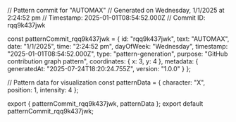 // Pattern commit for "AUTOMAX"
// Generated on Wednesday, 1/1/2025 at 2:24:52 pm
// Timestamp: 2025-01-01T08:54:52.000Z
// Commit ID: rqq9k437jwk

const patternCommit_rqq9k437jwk = {
  id: "rqq9k437jwk",
  text: "AUTOMAX",
  date: "1/1/2025",
  time: "2:24:52 pm",
  dayOfWeek: "Wednesday",
  timestamp: "2025-01-01T08:54:52.000Z",
  type: "pattern-generation",
  purpose: "GitHub contribution graph pattern",
  coordinates: {
    x: 3,
    y: 4
  },
  metadata: {
    generatedAt: "2025-07-24T18:20:24.755Z",
    version: "1.0.0"
  }
};

// Pattern data for visualization
const patternData = {
  character: "X",
  position: 1,
  intensity: 4
};

export { patternCommit_rqq9k437jwk, patternData };
export default patternCommit_rqq9k437jwk;
